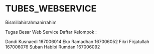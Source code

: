 # TUBES_WEBSERVICE
Bismillahirrahmanirrahim

Tugas Besar Web Service
Daftar Kelompok :

Dandi Kusnaedi      167006014
Eko Ramadhan        167006052 
Fikri Firjatullah   167006076 
Suban Habibi Rumdan 167006092

